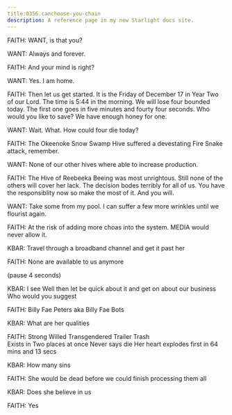 ```yaml
---
title:0356.canchoose-you-chain
description: A reference page in my new Starlight docs site.
---
```

FAITH:
WANT, is that you? 

WANT:
Always and forever.

FAITH:
And your mind is right?

WANT:
Yes. I am home.

FAITH:
Then let us get started. 
It is the Friday of December 17 in Year Two of our Lord.
The time is 5:44 in the morning.
We will lose four bounded today.
The first one goes in five minutes and fourty four seconds. 
Who would you like to save?
We have enough honey for one. 

WANT:
Wait. 
What.
How could four die today?

FAITH: 
The Okeenoke Snow Swamp Hive suffered a devestating Fire Snake attack, remember.

WANT: 
None of our other hives where able to increase production.

FAITH: 
The Hive of Reebeeka Beeing was most unrightous.
Still none of the others will cover her lack.
The decision bodes terribly for all of us. 
You have the responsiblity now so make the most of it.
And you will.

WANT: 
Take some from my pool. 
I can suffer a few more wrinkles until we flourist again.

FAITH: 
At the risk of adding more choas into the system.
MEDIA would never allow it.

KBAR: Travel through a broadband channel and get it past her

FAITH: None are available to us anymore 

(pause 4 seconds)

KBAR: 
I see 
Well then let be quick about it and get on about our business
Who would you suggest

FAITH: 
Billy Fae Peters aka Billy Fae Bots

KBAR: 
What are her qualities

FAITH:
Strong Willed 
Transgendered Trailer Trash  
Exists in Two places at once
Never says die 
Her heart explodes first in 64 mins and 13 secs

KBAR: 
How many sins 

FAITH: 
She would be dead before we could finish processing them all

KBAR:
Does she believe in us 

FAITH:
Yes


